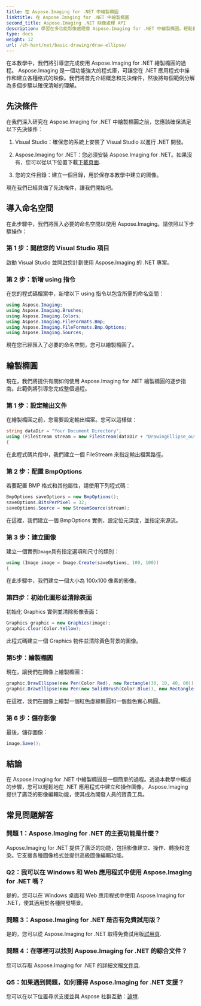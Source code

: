 ```yaml
---
title: 在 Aspose.Imaging for .NET 中繪製橢圓
linktitle: 在 Aspose.Imaging for .NET 中繪製橢圓
second_title: Aspose.Imaging .NET 映像處理 API
description: 學習在多功能影像處理庫 Aspose.Imaging for .NET 中繪製橢圓。輕鬆創建令人驚嘆的圖形。
type: docs
weight: 12
url: /zh-hant/net/basic-drawing/draw-ellipse/
---
```

在本教學中，我們將引導您完成使用 Aspose.Imaging for .NET 繪製橢圓的過程。 Aspose.Imaging 是一個功能強大的程式庫，可讓您在 .NET 應用程式中操作和建立各種格式的映像。我們將首先介紹概念和先決條件，然後將每個範例分解為多個步驟以確保清晰的理解。

## 先決條件

在我們深入研究在 Aspose.Imaging for .NET 中繪製橢圓之前，您應該確保滿足以下先決條件：

1. Visual Studio：確保您的系統上安裝了 Visual Studio 以進行 .NET 開發。

2.  Aspose.Imaging for .NET：您必須安裝 Aspose.Imaging for .NET。如果沒有，您可以從以下位置下載[下載頁面](https://releases.aspose.com/imaging/net/).

3. 您的文件目錄：建立一個目錄，用於保存本教學中建立的圖像。

現在我們已經具備了先決條件，讓我們開始吧。

## 導入命名空間

在此步驟中，我們將匯入必要的命名空間以使用 Aspose.Imaging。請依照以下步驟操作：

### 第 1 步：開啟您的 Visual Studio 項目

啟動 Visual Studio 並開啟您計劃使用 Aspose.Imaging 的 .NET 專案。

### 第 2 步：新增 using 指令

在您的程式碼檔案中，新增以下 using 指令以包含所需的命名空間：

```csharp
using Aspose.Imaging;
using Aspose.Imaging.Brushes;
using Aspose.Imaging.Colors;
using Aspose.Imaging.FileFormats.Bmp;
using Aspose.Imaging.FileFormats.Bmp.Options;
using Aspose.Imaging.Sources;
```

現在您已經匯入了必要的命名空間，您可以繪製橢圓了。

## 繪製橢圓

現在，我們將提供有關如何使用 Aspose.Imaging for .NET 繪製橢圓的逐步指南。此範例將引導您完成整個過程。

### 第 1 步：設定輸出文件

在繪製橢圓之前，您需要設定輸出檔案。您可以這樣做：

```csharp
string dataDir = "Your Document Directory";
using (FileStream stream = new FileStream(dataDir + "DrawingEllipse_out.bmp", FileMode.Create))
{
```

在此程式碼片段中，我們建立一個 FileStream 來指定輸出檔案路徑。

### 第 2 步：配置 BmpOptions

若要配置 BMP 格式和其他屬性，請使用下列程式碼：

```csharp
BmpOptions saveOptions = new BmpOptions();
saveOptions.BitsPerPixel = 32;
saveOptions.Source = new StreamSource(stream);
```

在這裡，我們建立一個 BmpOptions 實例，設定位元深度，並指定來源流。

### 第 3 步：建立圖像

建立一個實例`Image`具有指定選項和尺寸的類別：

```csharp
using (Image image = Image.Create(saveOptions, 100, 100))
{
```

在此步驟中，我們建立一個大小為 100x100 像素的影像。

### 第四步：初始化圖形並清除表面

初始化 Graphics 實例並清除影像表面：

```csharp
Graphics graphic = new Graphics(image);
graphic.Clear(Color.Yellow);
```

此程式碼建立一個 Graphics 物件並清除黃色背景的圖像。

### 第5步：繪製橢圓

現在，讓我們在圖像上繪製橢圓：

```csharp
graphic.DrawEllipse(new Pen(Color.Red), new Rectangle(30, 10, 40, 80));
graphic.DrawEllipse(new Pen(new SolidBrush(Color.Blue)), new Rectangle(10, 30, 80, 40));
```

在這裡，我們在圖像上繪製一個紅色虛線橢圓和一個藍色實心橢圓。

### 第 6 步：儲存影像

最後，儲存圖像：

```csharp
image.Save();
```

## 結論

在 Aspose.Imaging for .NET 中繪製橢圓是一個簡單的過程。透過本教學中概述的步驟，您可以輕鬆地在 .NET 應用程式中建立和操作圖像。 Aspose.Imaging 提供了廣泛的影像編輯功能，使其成為開發人員的寶貴工具。

## 常見問題解答

### 問題 1：Aspose.Imaging for .NET 的主要功能是什麼？

Aspose.Imaging for .NET 提供了廣泛的功能，包括影像建立、操作、轉換和渲染。它支援各種圖像格式並提供高級圖像編輯功能。

### Q2：我可以在 Windows 和 Web 應用程式中使用 Aspose.Imaging for .NET 嗎？

是的，您可以在 Windows 桌面和 Web 應用程式中使用 Aspose.Imaging for .NET，使其適用於各種開發場景。

### 問題 3：Aspose.Imaging for .NET 是否有免費試用版？

是的，您可以從 Aspose.Imaging for .NET 取得免費試用版[試用頁](https://releases.aspose.com/).

### 問題 4：在哪裡可以找到 Aspose.Imaging for .NET 的綜合文件？

您可以存取 Aspose.Imaging for .NET 的詳細文檔[文件頁](https://reference.aspose.com/imaging/net/).

### Q5：如果遇到問題，如何獲得 Aspose.Imaging for .NET 支援？

您可以在以下位置尋求支援並與 Aspose 社群互動：[論壇](https://forum.aspose.com/).